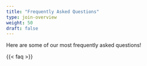 ```yaml
---
title: "Frequently Asked Questions"
type: join-overview
weight: 50
draft: false
---
```


Here are some of our most frequently asked questions!

{{< faq >}}